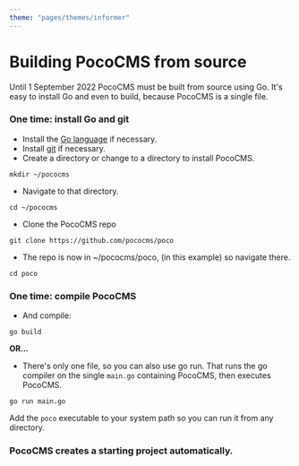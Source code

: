 ```yaml
---
theme: "pages/themes/informer"
---
```


# Building PocoCMS from source

Until 1 September 2022 PocoCMS must be built from source using Go.
It's easy to install Go and even to build, because
PocoCMS is a single file.

### One time: install Go and git

* Install the [Go language](https://go.dev/dl/) if necessary.
* Install [git](https://git-scm.com/downloads) if necessary.
* Create a directory or change to a directory to install PocoCMS.

```
mkdir ~/pococms
```

* Navigate to that directory.

```
cd ~/pococms
```

* Clone the PocoCMS repo

```
git clone https://github.com/pococms/poco
```

* The repo is now in ~/pococms/poco, (in this example) so navigate there.

```
cd poco
```

### One time: compile PocoCMS

* And compile: 

```
go build 
```

**OR...**


* There's only one file, so you can also use go run.
That runs the go compiler on the single `main.go` 
containing PocoCMS, then executes PocoCMS.

```
go run main.go
```


Add the `poco` executable to your system path 
so you can run it from any directory.

### PocoCMS creates a starting project automatically.


